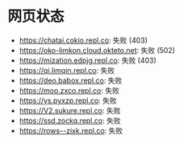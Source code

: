 # 网页状态
- https://chatai.cokio.repl.co: 失败 (403)
- https://oko-limkon.cloud.okteto.net: 失败 (502)
- https://mization.edpjg.repl.co: 失败 (403)
- https://qi.limqin.repl.co: 失败
- https://deo.babox.repl.co: 失败
- https://moo.zxco.repl.co: 失败
- https://ys.pyxzp.repl.co: 失败
- https://V2.sukure.repl.co: 失败
- https://ssd.zockq.repl.co: 失败
- https://rows--zixk.repl.co: 失败
